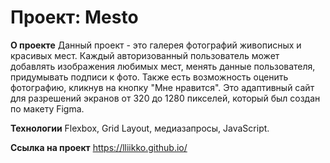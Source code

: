 # Проект: Mesto


**О проекте**
Данный проект - это галерея фотографий живописных и красивых мест. Каждый авторизованный пользователь может добавлять изображения любимых мест, менять данные пользователя, придумывать подписи к фото. Также есть возможность оценить фотографию, кликнув на кнопку "Мне нравится".
Это адаптивный сайт для разрешений экранов от 320 до 1280 пикселей, который был создан по макету Figma.

**Технологии**
Flexbox, Grid Layout, медиазапросы, JavaScript.

**Сcылка на проект**
https://lliikko.github.io/
